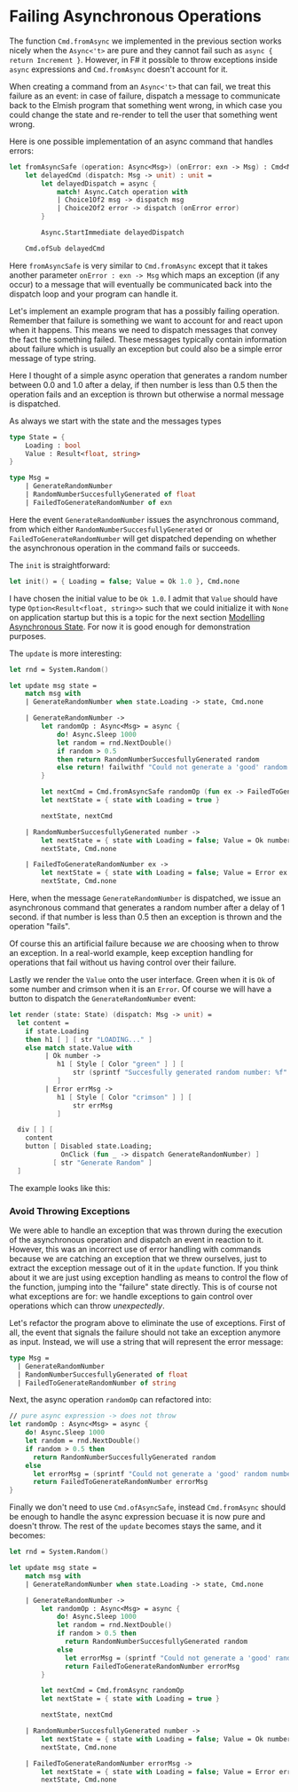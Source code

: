 # Failing Asynchronous Operations

The function `Cmd.fromAsync` we implemented in the previous section works nicely when the `Async<'t>` are pure and they cannot fail such as `async { return Increment }`. However, in F# it possible to throw exceptions inside `async` expressions and `Cmd.fromAsync` doesn't account for it.

When creating a command from an `Async<'t>` that can fail, we treat this failure as an event: in case of failure, dispatch a message to communicate back to the Elmish program that something went wrong, in which case you could change the state and re-render to tell the user that something went wrong.

Here is one possible implementation of an async command that handles errors:
```fsharp
let fromAsyncSafe (operation: Async<Msg>) (onError: exn -> Msg) : Cmd<Msg> =
    let delayedCmd (dispatch: Msg -> unit) : unit =
        let delayedDispatch = async {
            match! Async.Catch operation with
            | Choice1Of2 msg -> dispatch msg
            | Choice2Of2 error -> dispatch (onError error)
        }

        Async.StartImmediate delayedDispatch

    Cmd.ofSub delayedCmd
```
Here `fromAsyncSafe` is very similar to `Cmd.fromAsync` except that it takes another parameter `onError : exn -> Msg` which maps an exception (if any occur) to a message that will eventually be communicated back into the dispatch loop and your program can handle it.

Let's implement an example program that has a possibly failing operation. Remember that failure is something we want to account for and react upon when it happens. This means we need to dispatch messages that convey the fact the something failed. These messages typically contain information about failure which is usually an exception but could also be a simple error message of type string.

Here I thought of a simple async operation that generates a random number between 0.0 and 1.0 after a delay, if then number is less than 0.5 then the operation fails and an exception is thrown but otherwise a normal message is dispatched.

As always we start with the state and the messages types
```fsharp
type State = {
    Loading : bool
    Value : Result<float, string>
}

type Msg =
    | GenerateRandomNumber
    | RandomNumberSuccesfullyGenerated of float
    | FailedToGenerateRandomNumber of exn
```
Here the event `GenerateRandomNumber` issues the asynchronous command, from which either `RandomNumberSuccesfullyGenerated` or `FailedToGenerateRandomNumber` will get dispatched depending on whether the asynchronous operation in the command fails or succeeds.

The `init` is straightforward:
```fsharp
let init() = { Loading = false; Value = Ok 1.0 }, Cmd.none
```
I have chosen the initial value to be `Ok 1.0`. I admit that `Value` should have type `Option<Result<float, string>>` such that we could initialize it with `None` on application startup but this is a topic for the next section [Modelling Asynchronous State](async-state.md). For now it is good enough for demonstration purposes.

The `update` is more interesting:
```fsharp {highlight: [16]}
let rnd = System.Random()

let update msg state =
    match msg with
    | GenerateRandomNumber when state.Loading -> state, Cmd.none

    | GenerateRandomNumber ->
        let randomOp : Async<Msg> = async {
            do! Async.Sleep 1000
            let random = rnd.NextDouble()
            if random > 0.5
            then return RandomNumberSuccesfullyGenerated random
            else return! failwithf "Could not generate a 'good' random number: %f" random
        }

        let nextCmd = Cmd.fromAsyncSafe randomOp (fun ex -> FailedToGenerateRandomNumber ex)
        let nextState = { state with Loading = true }

        nextState, nextCmd

    | RandomNumberSuccesfullyGenerated number ->
        let nextState = { state with Loading = false; Value = Ok number }
        nextState, Cmd.none

    | FailedToGenerateRandomNumber ex ->
        let nextState = { state with Loading = false; Value = Error ex.Message }
        nextState, Cmd.none
```

Here, when the message `GenerateRandomNumber` is dispatched, we issue an asynchronous command that generates a random number after a delay of 1 second. if that number is less than 0.5 then an exception is thrown and the operation "fails".

Of course this an artificial failure because *we* are choosing when to throw an exception. In a real-world example, keep exception handling for operations that fail without us having control over their failure.

Lastly we render the `Value` onto the user interface. Green when it is `Ok` of some number and crimson when it is an `Error`. Of course we will have a button to dispatch the `GenerateRandomNumber` event:
```fsharp
let render (state: State) (dispatch: Msg -> unit) =
  let content =
    if state.Loading
    then h1 [ ] [ str "LOADING..." ]
    else match state.Value with
         | Ok number ->
            h1 [ Style [ Color "green" ] ] [
                str (sprintf "Succesfully generated random number: %f" number)
            ]
         | Error errMsg ->
            h1 [ Style [ Color "crimson" ] ] [
                str errMsg
            ]

  div [ ] [
    content
    button [ Disabled state.Loading;
             OnClick (fun _ -> dispatch GenerateRandomNumber) ]
           [ str "Generate Random" ]
  ]
```
The example looks like this:

<div style="width:100%">
  <div style="margin: 0 auto; width:75%;">
    <resolved-image source="/images/commands/failing-random.gif" />
  </div>
</div>

### Avoid Throwing Exceptions

We were able to handle an exception that was thrown during the execution of the asynchronous operation and dispatch an event in reaction to it. However, this was an incorrect use of error handling with commands because we are catching an exception that we threw ourselves, just to extract the exception message out of it in the `update` function. If you think about it we are just using exception handling as means to control the flow of the function, jumping into the "failure" state directly. This is of course not what exceptions are for: we handle exceptions to gain control over operations which can throw *unexpectedly*.

Let's refactor the program above to eliminate the use of exceptions. First of all, the event that signals the failure should not take an exception anymore as input. Instead, we will use a string that will represent the error message:
```fsharp {highlight: [4]}
type Msg =
  | GenerateRandomNumber
  | RandomNumberSuccesfullyGenerated of float
  | FailedToGenerateRandomNumber of string
```
Next, the async operation `randomOp` can refactored into:
```fsharp
// pure async expression -> does not throw
let randomOp : Async<Msg> = async {
    do! Async.Sleep 1000
    let random = rnd.NextDouble()
    if random > 0.5 then
      return RandomNumberSuccesfullyGenerated random
    else
      let errorMsg = (sprintf "Could not generate a 'good' random number: %f" random)
      return FailedToGenerateRandomNumber errorMsg
}
```
Finally we don't need to use `Cmd.ofAsyncSafe`, instead `Cmd.fromAsync` should be enough to handle the async expression becuase it is now pure and doesn't throw. The rest of the `update` becomes stays the same, and it becomes:
```fsharp {highlight: [14, 15, 27, 28]}
let rnd = System.Random()

let update msg state =
    match msg with
    | GenerateRandomNumber when state.Loading -> state, Cmd.none

    | GenerateRandomNumber ->
        let randomOp : Async<Msg> = async {
            do! Async.Sleep 1000
            let random = rnd.NextDouble()
            if random > 0.5 then
              return RandomNumberSuccesfullyGenerated random
            else
              let errorMsg = (sprintf "Could not generate a 'good' random number: %f" random)
              return FailedToGenerateRandomNumber errorMsg
        }

        let nextCmd = Cmd.fromAsync randomOp
        let nextState = { state with Loading = true }

        nextState, nextCmd

    | RandomNumberSuccesfullyGenerated number ->
        let nextState = { state with Loading = false; Value = Ok number }
        nextState, Cmd.none

    | FailedToGenerateRandomNumber errorMsg ->
        let nextState = { state with Loading = false; Value = Error errorMsg }
        nextState, Cmd.none
```